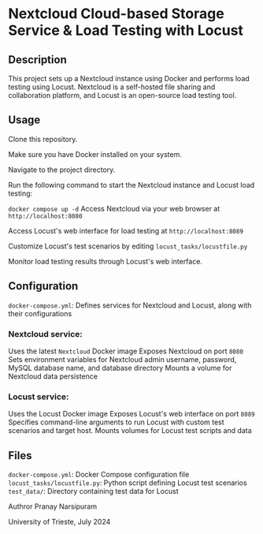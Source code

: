 # Nextcloud Cloud-based Storage Service & Load Testing with Locust
## Description
This project sets up a Nextcloud instance using Docker and performs load testing using Locust. Nextcloud is a self-hosted file sharing and collaboration platform, and Locust is an open-source load testing tool.

## Usage
Clone this repository.

Make sure you have Docker installed on your system.

Navigate to the project directory.

Run the following command to start the Nextcloud instance and Locust load testing:

``` docker compose up -d ```
Access Nextcloud via your web browser at `http://localhost:8080`

Access Locust's web interface for load testing at `http://localhost:8089`

Customize Locust's test scenarios by editing `locust_tasks/locustfile.py`

Monitor load testing results through Locust's web interface.

## Configuration
`docker-compose.yml`: Defines services for Nextcloud and Locust, along with their configurations
### Nextcloud service:
Uses the latest `Nextcloud` Docker image
Exposes Nextcloud on port `8080`
Sets environment variables for Nextcloud admin username, password, MySQL database name, and database directory
Mounts a volume for Nextcloud data persistence
### Locust service:
Uses the Locust Docker image
Exposes Locust's web interface on port `8089`
Specifies command-line arguments to run Locust with custom test scenarios and target host.
Mounts volumes for Locust test scripts and data
## Files
`docker-compose.yml`: Docker Compose configuration file
`locust_tasks/locustfile.py`: Python script defining Locust test scenarios
`test_data/`: Directory containing test data for Locust
































Authror
Pranay Narsipuram

University of Trieste, July 2024
